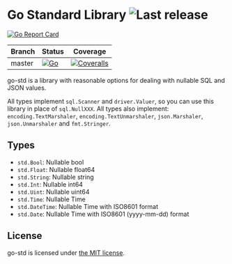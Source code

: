 # Go Standard Library ![Last release](https://img.shields.io/github/release/euskadi31/go-std.svg)

[![Go Report Card](https://goreportcard.com/badge/github.com/euskadi31/go-std)](https://goreportcard.com/report/github.com/euskadi31/go-std)

| Branch | Status                                                                                                                                        | Coverage                                                                                                                                 |
| ------ | --------------------------------------------------------------------------------------------------------------------------------------------- | ---------------------------------------------------------------------------------------------------------------------------------------- |
| master | [![Go](https://github.com/euskadi31/go-std/actions/workflows/go.yml/badge.svg)](https://github.com/euskadi31/go-std/actions/workflows/go.yml) | [![Coveralls](https://img.shields.io/coveralls/euskadi31/go-std/master.svg)](https://coveralls.io/github/euskadi31/go-std?branch=master) |

go-std is a library with reasonable options for dealing with nullable SQL and JSON values.

All types implement `sql.Scanner` and `driver.Valuer`, so you can use this library in place of `sql.NullXXX`.
All types also implement: `encoding.TextMarshaler`, `encoding.TextUnmarshaler`, `json.Marshaler`, `json.Unmarshaler` and `fmt.Stringer`.

## Types

-   `std.Bool`: Nullable bool
-   `std.Float`: Nullable float64
-   `std.String`: Nullable string
-   `std.Int`: Nullable int64
-   `std.Uint`: Nullable uint64
-   `std.Time`: Nullable Time
-   `std.DateTime`: Nullable Time with ISO8601 format
-   `std.Date`: Nullable Time with ISO8601 (yyyy-mm-dd) format

## License

go-std is licensed under [the MIT license](LICENSE.md).
